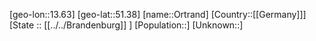﻿---
location: [51.38,13.63]
type: City
tags:
- geo/City


SpocWebEntityId: 33149
isDeleted: false
confidential: public

---
[geo-lon::13.63]
[geo-lat::51.38]
[name::Ortrand]
[Country::[[Germany]]]
[State :: [[../../Brandenburg]] ]
[Population::]
[Unknown::]

